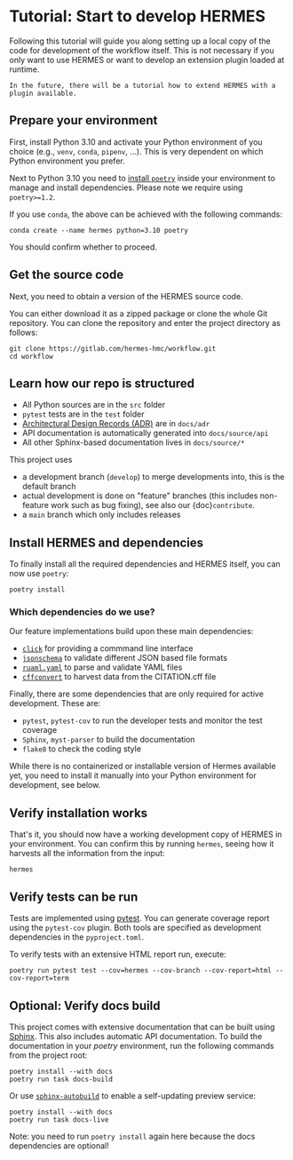 # Tutorial: Start to develop HERMES

Following this tutorial will guide you along setting up a local copy of the code for development of the workflow itself.
This is not necessary if you only want to use HERMES or want to develop an extension plugin loaded at runtime.

```{note}
In the future, there will be a tutorial how to extend HERMES with a plugin available.
```

## Prepare your environment

First, install Python 3.10 and activate your Python environment of you choice (e.g., `venv`, `conda`, `pipenv`, ...).
This is very dependent on which Python environment you prefer.

Next to Python 3.10 you need to [install `poetry`](https://python-poetry.org/docs/#installation) inside your environment
to manage and install dependencies. Please note we require using `poetry>=1.2`.

If you use `conda`, the above can be achieved with the following commands:

```shell
conda create --name hermes python=3.10 poetry
```

You should confirm whether to proceed.

## Get the source code

Next, you need to obtain a version of the HERMES source code.

You can either download it as a zipped package or clone the whole Git repository.
You can clone the repository and enter the project directory as follows:

```shell
git clone https://gitlab.com/hermes-hmc/workflow.git
cd workflow
```

## Learn how our repo is structured

- All Python sources are in the `src` folder
- `pytest` tests are in the `test` folder
- [Architectural Design Records (ADR)](https://adr.github.io/) are in `docs/adr`
- API documentation is automatically generated into `docs/source/api`
- All other Sphinx-based documentation lives in `docs/source/*`

This project uses 

- a development branch (`develop`) to merge developments into, this is the default branch
- actual development is done on "feature" branches (this includes non-feature work such as bug fixing), see also our
  {doc}`contribute`.
- a `main` branch which only includes releases

## Install HERMES and dependencies

To finally install all the required dependencies and HERMES itself, you can now use `poetry`:

```
poetry install
```

### Which dependencies do we use?

Our feature implementations build upon these main dependencies:

- [`click`](https://click.palletsprojects.com/) for providing a commmand line interface
- [`jsonschema`](https://python-jsonschema.readthedocs.io) to validate different JSON based file formats
- [`ruaml.yaml`](https://yaml.readthedocs.io) to parse and validate YAML files
- [`cffconvert`](https://github.com/citation-file-format/cff-converter-python) to harvest data from the CITATION.cff file

Finally, there are some dependencies that are only required for active development. These are:

- `pytest`, `pytest-cov` to run the developer tests and monitor the test coverage
- `Sphinx`, `myst-parser` to build the documentation
- `flake8` to check the coding style

While there is no containerized or installable version of Hermes available yet, you need to install it manually into
your Python environment for development, see below.


## Verify installation works

That's it, you should now have a working development copy of HERMES in your environment.
You can confirm this by running `hermes`, seeing how it harvests all the information from the input:

```shell
hermes
```

## Verify tests can be run

Tests are implemented using [pytest](https://pytest.org). You can generate coverage report using the `pytest-cov` plugin.
Both tools are specified as development dependencies in the `pyproject.toml`.

To verify tests with an extensive HTML report run, execute:

```shell
poetry run pytest test --cov=hermes --cov-branch --cov-report=html --cov-report=term
```

## Optional: Verify docs build

This project comes with extensive documentation that can be built using [Sphinx](https://www.sphinx-doc.org/en/master/).
This also includes automatic API documentation. To build the documentation in your *poetry* environment, run the
following commands from the project root:

```shell
poetry install --with docs
poetry run task docs-build
```

Or use [`sphinx-autobuild`](https://) to enable a self-updating preview service:

```shell
poetry install --with docs
poetry run task docs-live
```

Note: you need to run `poetry install` again here because the docs dependencies are optional!


